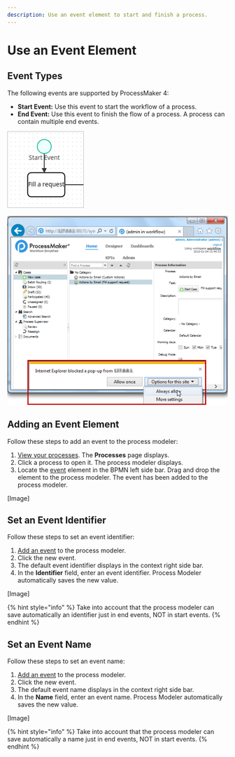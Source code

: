 ```yaml
---
description: Use an event element to start and finish a process.
---
```


# Use an Event Element

## Event Types

The following events are supported by ProcessMaker 4:

* **Start Event:** Use this event to start the workflow of a process.
* **End Event:** Use this event to finish the flow of a process. A process can contain multiple end events.

![Start Event](../../../../.gitbook/assets/image%20%282%29.png)

![End Event](../../../../.gitbook/assets/image.png)

## Adding an Event Element

Follow these steps to add an event to the process modeler:

1. [View your processes](https://processmaker.gitbook.io/processmaker-4-community/-LPblkrcFWowWJ6HZdhC/~/drafts/-LRhVZm0ddxDcGGdN5ZN/primary/designing-processes/viewing-processes/view-the-list-of-processes/view-your-processes#view-all-processes). The **Processes** page displays.
2. Click a process to open it. The process modeler displays.
3. Locate the [event](events.md#event-types) element in the BPMN left side bar. Drag and drop the element to the process modeler. The event has been added to the process modeler.

\[Image\]

## Set an Event Identifier

Follow these steps to set an event identifier:

1. [Add an event](events.md#adding-an-event-element) to the process modeler.
2. Click the new event.
3. The default event identifier displays in the context right side bar.
4. In the **Identifier** field, enter an event identifier. Process Modeler automatically saves the new value.

\[Image\]

{% hint style="info" %}
Take into account that the process modeler can save automatically an identifier just in end events, NOT in start events.
{% endhint %}

## Set an Event Name

Follow these steps to set an event name:

1. [Add an event](events.md#adding-an-event-element) to the process modeler.
2. Click the new event.
3. The default event name displays in the context right side bar.
4. In the **Name** field, enter an event name. Process Modeler automatically saves the new value.

\[Image\]

{% hint style="info" %}
Take into account that the process modeler can save automatically a name just in end events, NOT in start events.
{% endhint %}

